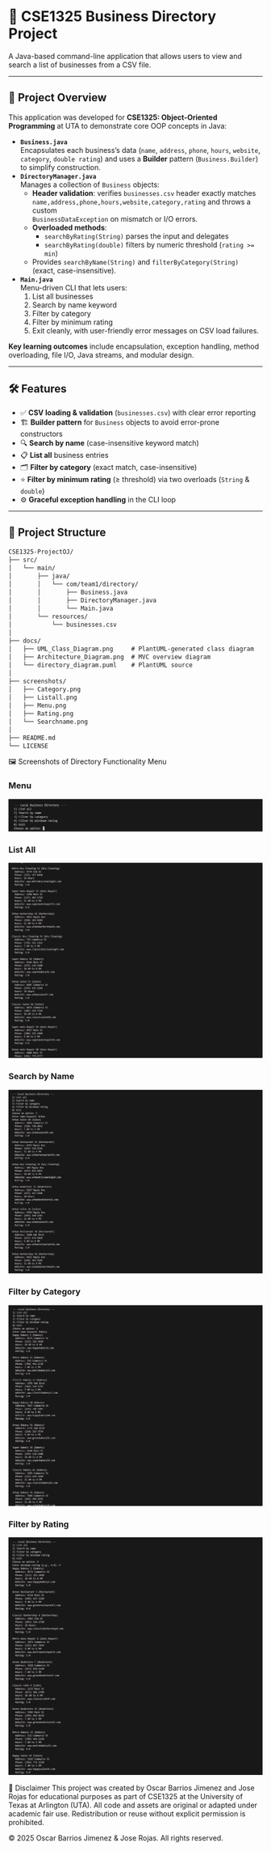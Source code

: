 # 📂 CSE1325 Business Directory Project

A Java-based command-line application that allows users to view and search a list of businesses from a CSV file.

---

## 📝 Project Overview

This application was developed for **CSE1325: Object-Oriented Programming** at UTA to demonstrate core OOP concepts in Java:

- **`Business.java`**  
  Encapsulates each business’s data (`name`, `address`, `phone`, `hours`, `website`, `category`, `double rating`) and uses a **Builder** pattern (`Business.Builder`) to simplify construction.
- **`DirectoryManager.java`**  
  Manages a collection of `Business` objects:  
  - **Header validation**: verifies `businesses.csv` header exactly matches  
    `name,address,phone,hours,website,category,rating` and throws a custom  
    `BusinessDataException` on mismatch or I/O errors.  
  - **Overloaded methods**:  
    - `searchByRating(String)` parses the input and delegates  
    - `searchByRating(double)` filters by numeric threshold (`rating >= min`)  
  - Provides `searchByName(String)` and `filterByCategory(String)` (exact, case-insensitive).
- **`Main.java`**  
  Menu-driven CLI that lets users:  
  1. List all businesses  
  2. Search by name keyword  
  3. Filter by category  
  4. Filter by minimum rating  
  0. Exit cleanly, with user-friendly error messages on CSV load failures.

**Key learning outcomes** include encapsulation, exception handling, method overloading, file I/O, Java streams, and modular design.

---

## 🛠️ Features

- ✅ **CSV loading & validation** (`businesses.csv`) with clear error reporting  
- 🏗️ **Builder pattern** for `Business` objects to avoid error-prone constructors  
- 🔍 **Search by name** (case-insensitive keyword match)  
- 📋 **List all** business entries  
- 🗂️ **Filter by category** (exact match, case-insensitive)  
- ⭐ **Filter by minimum rating** (≥ threshold) via two overloads (`String` & `double`)  
- ⚙️ **Graceful exception handling** in the CLI loop  

---

## 🧰 Project Structure

```plaintext
CSE1325-ProjectOJ/
├── src/
│   └── main/
│       ├── java/
│       │   └── com/team1/directory/
│       │       ├── Business.java
│       │       ├── DirectoryManager.java
│       │       └── Main.java
│       └── resources/
│           └── businesses.csv
│
├── docs/
│   ├── UML_Class_Diagram.png     # PlantUML-generated class diagram
│   ├── Architecture_Diagram.png  # MVC overview diagram
│   └── directory_diagram.puml    # PlantUML source
│
├── screenshots/
│   ├── Category.png
│   ├── Listall.png
│   ├── Menu.png
│   ├── Rating.png
│   └── Searchname.png
│
├── README.md
└── LICENSE
```

🖼️ Screenshots of Directory Functionality
Menu

### Menu
![Menu](screenshots/Menu.PNG)

### List All
![List All](screenshots/Listall.PNG)

### Search by Name
![Search by Name](screenshots/Searchname.PNG)

### Filter by Category
![Filter by Category](screenshots/Category.PNG)

### Filter by Rating
![Filter by Rating](screenshots/Rating.PNG)

📄 Disclaimer
This project was created by Oscar Barrios Jimenez and Jose Rojas for educational purposes as part of CSE1325 at the University of Texas at Arlington (UTA).
All code and assets are original or adapted under academic fair use. Redistribution or reuse without explicit permission is prohibited.

© 2025 Oscar Barrios Jimenez & Jose Rojas. All rights reserved.
